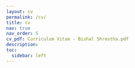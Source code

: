 ```yaml
---
layout: cv
permalink: /cv/
title: cv
nav: true
nav_order: 5
cv_pdf: Curriculum Vitae - Bishal Shrestha.pdf
description: 
toc:
  sidebar: left
---
```

